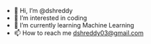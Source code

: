 - 👋 Hi, I’m @dshreddy
- 👀 I’m interested in coding
- 🌱 I’m currently learning Machine Learning 
- 📫 How to reach me dshreddy03@gmail.com

<!---
dshreddy/dshreddy is a ✨ special ✨ repository because its `README.md` (this file) appears on your GitHub profile.
You can click the Preview link to take a look at your changes.
--->
